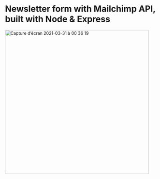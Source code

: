 # Newsletter form with Mailchimp API, built with Node & Express

<img width="476" alt="Capture d’écran 2021-03-31 à 00 36 19" src="https://user-images.githubusercontent.com/26653558/113065422-27582f00-91b9-11eb-83d5-42ccd8997b13.png">
